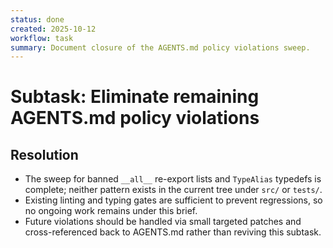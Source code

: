 ```yaml
---
status: done
created: 2025-10-12
workflow: task
summary: Document closure of the AGENTS.md policy violations sweep.
---
```


# Subtask: Eliminate remaining AGENTS.md policy violations

## Resolution

- The sweep for banned `__all__` re-export lists and `TypeAlias` typedefs is complete; neither pattern exists in the current tree under `src/` or `tests/`.
- Existing linting and typing gates are sufficient to prevent regressions, so no ongoing work remains under this brief.
- Future violations should be handled via small targeted patches and cross-referenced back to AGENTS.md rather than reviving this subtask.
